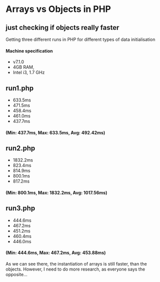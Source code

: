 # Arrays vs Objects in PHP
## just checking if objects really faster

Getting three different runs in PHP for different types of data initialisation

#### Machine specification
* v7.1.0
* 4GB RAM,
* Intel i3, 1.7 GHz

## run1.php
* 633.5ms
* 471.5ms
* 458.4ms
* 461.0ms
* 437.7ms
#### (Min: 437.7ms, Max: 633.5ms, Avg: 492.42ms)

## run2.php
* 1832.2ms
* 823.4ms
* 814.9ms
* 800.1ms
* 817.2ms
#### (Min: 800.1ms, Max: 1832.2ms, Avg: 1017.56ms)

## run3.php
* 444.6ms
* 467.2ms
* 451.2ms
* 460.4ms
* 446.0ms
#### (Min: 444.6ms, Max: 467.2ms, Avg: 453.88ms)

As we can see there, the instantiation of arrays is still faster, than the objects. However, I need to do more research, as everyone says the opposite...
